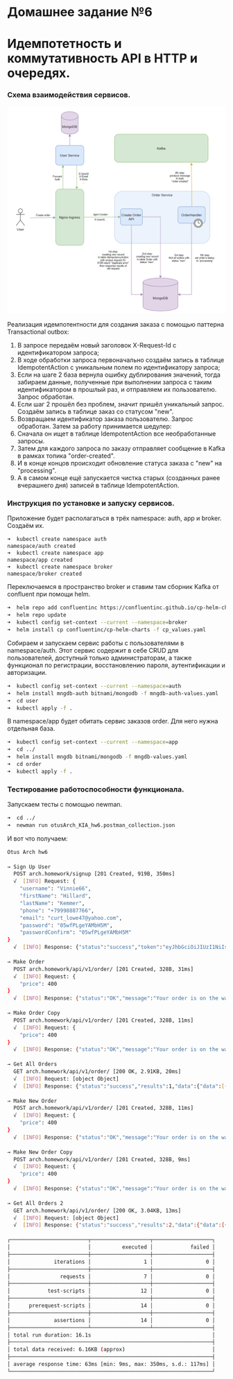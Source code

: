 # Домашнее задание №6
# Идемпотетность и коммутативность API в HTTP и очередях.

### Схема взаимодействия сервисов.

![hw6](arch_hw6.png)

Реализация идемпотентности для создания заказа с помощью паттерна Transactional outbox:
1) В запросе передаём новый заголовок X-Request-Id с идентификатором запроса;
2) В ходе обработки запроса первоначально создаём запись в таблице IdempotentAction с уникальным полем по идентификатору запроса;
3) Если на шаге 2 база вернула ошибку дублирования значений, тогда забираем данные, полученные при выполнении запроса с таким идентификатором в прошлый раз, и отправляем их пользователю. Запрос обработан.
4) Если шаг 2 прошёл без проблем, значит пришёл уникальный запрос. Создаём запись в таблице заказ со статусом "new".
5) Возвращаем идентификатор заказа пользователю. Запрос обработан.
Затем за работу принимается шедулер:
1) Сначала он ищет в таблице IdempotentAction все необработанные запросы.
2) Затем для каждого запроса по заказу отправляет сообщение в Kafka в рамках топика "order-created".
3) И в конце концов происходит обновление статуса заказа с "new" на "processing".
4) А в самом конце ещё запускается чистка старых (созданных ранее вчерашнего дня) записей в таблице IdempotentAction.

### Инструкция по установке и запуску сервисов.

Приложение будет располагаться в трёх namespace: auth, app и broker. Создаём их.

```
➜  kubectl create namespace auth
namespace/auth created
➜  kubectl create namespace app
namespace/app created
➜  kubectl create namespace broker
namespace/broker created
```

Переключаемся в пространство broker и ставим там сборник Kafka от confluent при помощи helm.

```bash
➜  helm repo add confluentinc https://confluentinc.github.io/cp-helm-charts/
➜  helm repo update
➜  kubectl config set-context --current --namespace=broker
➜  helm install cp confluentinc/cp-helm-charts -f cp_values.yaml
```

Собираем и запускаем сервис работы с пользователями в namespace/auth. Этот сервис содержит в себе CRUD для пользователей, доступный только администраторам, а также функционал по регистрации, восстановлению пароля, аутентификации и авторизации.

```bash
➜  kubectl config set-context --current --namespace=auth
➜  helm install mngdb-auth bitnami/mongodb -f mngdb-auth-values.yaml
➜  cd user
➜  kubectl apply -f .
```

В namespace/app будет обитать сервис заказов order. Для него нужна отдельная база.
```bash
➜  kubectl config set-context --current --namespace=app
➜  cd ../
➜  helm install mngdb bitnami/mongodb -f mngdb-values.yaml
➜  cd order
➜  kubectl apply -f .
```

### Тестирование работоспособности функционала.

Запускаем тесты с помощью newman.

```bash
➜  cd ../
➜  newman run otusArch_KIA_hw6.postman_collection.json
```

И вот что получаем:

```bash
Otus Arch hw6

→ Sign Up User
  POST arch.homework/signup [201 Created, 919B, 350ms]
  √  [INFO] Request: {
    "username": "Vinnie66",
    "firstName": "Hillard",
    "lastName": "Kemmer",
    "phone": "+79998887766",
    "email": "curt_lowe47@yahoo.com",
    "password": "05wfPLgeYAMbH5M",
    "passwordConfirm": "05wfPLgeYAMbH5M"
}
  √  [INFO] Response: {"status":"success","token":"eyJhbGciOiJIUzI1NiIsInR5cCI6IkpXVCJ9.eyJpZCI6IjVmYjZkNzJhYjk2MTdiYjU2ODFlYTg4YiIsImlhdCI6MTYwNTgxODE1NCwiZXhwIjoxNjEzNTk0MTU0fQ.uBWLRqAXLBqgKXE8THDmPQK_Ceo8eNl0MM1dmONCi74","data":{"user":{"photo":"default.jpg","role":"player","active":true,"_id":"5fb6d72ab9617bb5681ea88b","username":"Vinnie66","firstName":"Hillard","lastName":"Kemmer","email":"curt_lowe47@yahoo.com","phone":"+79998887766","__v":0}}}

→ Make Order
  POST arch.homework/api/v1/order/ [201 Created, 328B, 31ms]
  √  [INFO] Request: {
    "price": 400
}
  √  [INFO] Response: {"status":"OK","message":"Your order is on the way","orderId":"5fb6d72cb0e9cb593e2c0be8"}

→ Make Order Copy
  POST arch.homework/api/v1/order/ [201 Created, 328B, 11ms]
  √  [INFO] Request: {
    "price": 400
}
  √  [INFO] Response: {"status":"OK","message":"Your order is on the way","orderId":"5fb6d72cb0e9cb593e2c0be8"}

→ Get All Orders
  GET arch.homework/api/v1/order/ [200 OK, 2.91KB, 20ms]
  √  [INFO] Request: [object Object]
  √  [INFO] Response: {"status":"success","results":1,"data":{"data":[{"price":400,"date":"2020-11-19T18:51:12.199Z","_id":"5fb6d72cb0e9cb593e2c0be8","userId":"5fb6d72ab9617bb5681ea88b","status":"new"}]}}

→ Make New Order
  POST arch.homework/api/v1/order/ [201 Created, 328B, 11ms]
  √  [INFO] Request: {
    "price": 400
}
  √  [INFO] Response: {"status":"OK","message":"Your order is on the way","orderId":"5fb6d73317949b6b0459dcc2"}

→ Make New Order Copy
  POST arch.homework/api/v1/order/ [201 Created, 328B, 9ms]
  √  [INFO] Request: {
    "price": 400
}
  √  [INFO] Response: {"status":"OK","message":"Your order is on the way","orderId":"5fb6d73317949b6b0459dcc2"}

→ Get All Orders 2
  GET arch.homework/api/v1/order/ [200 OK, 3.04KB, 13ms]
  √  [INFO] Request: [object Object]
  √  [INFO] Response: {"status":"success","results":2,"data":{"data":[{"price":400,"date":"2020-11-19T18:51:12.199Z","_id":"5fb6d72cb0e9cb593e2c0be8","userId":"5fb6d72ab9617bb5681ea88b","status":"processing"},{"price":400,"date":"2020-11-19T18:51:13.927Z","_id":"5fb6d73317949b6b0459dcc2","userId":"5fb6d72ab9617bb5681ea88b","status":"new"}]}}

┌─────────────────────────┬───────────────────┬───────────────────┐
│                         │          executed │            failed │
├─────────────────────────┼───────────────────┼───────────────────┤
│              iterations │                 1 │                 0 │
├─────────────────────────┼───────────────────┼───────────────────┤
│                requests │                 7 │                 0 │
├─────────────────────────┼───────────────────┼───────────────────┤
│            test-scripts │                12 │                 0 │
├─────────────────────────┼───────────────────┼───────────────────┤
│      prerequest-scripts │                14 │                 0 │
├─────────────────────────┼───────────────────┼───────────────────┤
│              assertions │                14 │                 0 │
├─────────────────────────┴───────────────────┴───────────────────┤
│ total run duration: 16.1s                                       │
├─────────────────────────────────────────────────────────────────┤
│ total data received: 6.16KB (approx)                            │
├─────────────────────────────────────────────────────────────────┤
│ average response time: 63ms [min: 9ms, max: 350ms, s.d.: 117ms] │
└─────────────────────────────────────────────────────────────────┘
```
